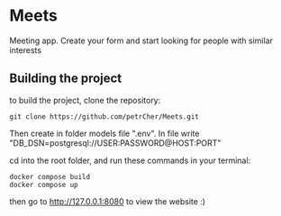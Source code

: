 # Meets
Meeting app. Create your form and start looking for people with similar interests

## Building the project

to build the project, clone the repository:

```git
git clone https://github.com/petrCher/Meets.git
```

Then create in folder models file ".env". In file write "DB_DSN=postgresql://USER:PASSWORD@HOST:PORT"

cd into the root folder, and run these commands in your terminal:

```docker
docker compose build
docker compose up
```

then go to http://127.0.0.1:8080 to view the website :)